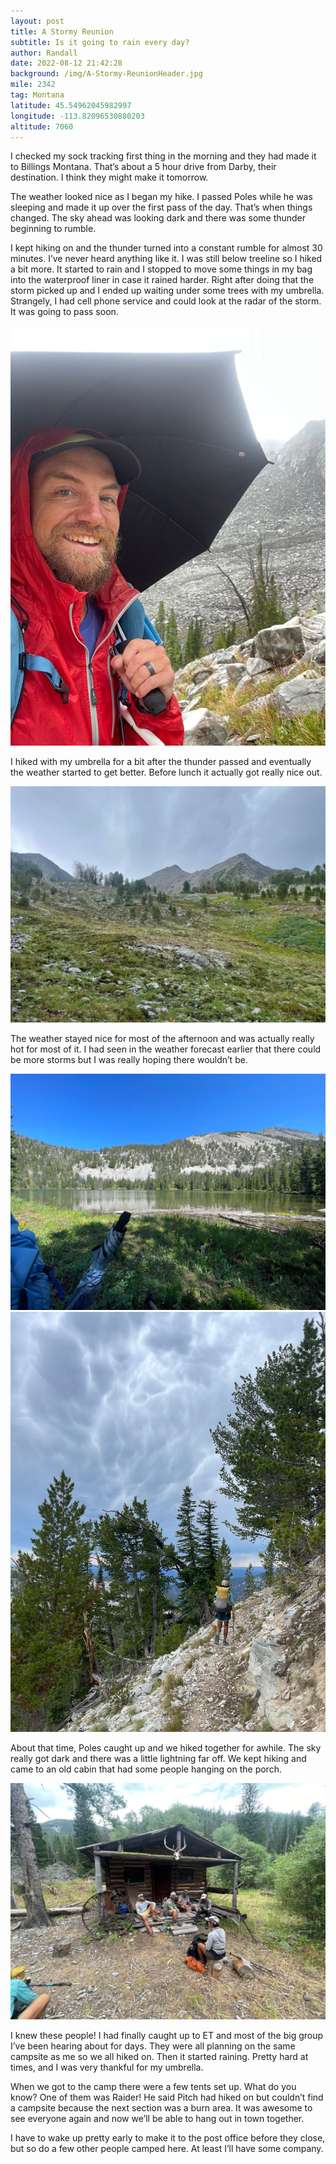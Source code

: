 ```yaml
---
layout: post
title: A Stormy Reunion
subtitle: Is it going to rain every day?
author: Randall
date: 2022-08-12 21:42:28
background: /img/A-Stormy-ReunionHeader.jpg
mile: 2342
tag: Montana
latitude: 45.54962045982997
longitude: -113.82096530880203
altitude: 7060
---
```

I checked my sock tracking first thing in the morning and they had made it to Billings Montana. That’s about a 5 hour drive from Darby, their destination. I think they might make it tomorrow.

The weather looked nice as I began my hike. I passed Poles while he was sleeping and made it up over the first pass of the day. That’s when things changed. The sky ahead was looking dark and there was some thunder beginning to rumble.

I kept hiking on and the thunder turned into a constant rumble for almost 30 minutes. I’ve never heard anything like it. I was still below treeline so I hiked a bit more. It started to rain and I stopped to move some things in my bag into the waterproof liner in case it rained harder. Right after doing that the storm picked up and I ended up waiting under some trees with my umbrella. Strangely, I had cell phone service and could look at the radar of the storm. It was going to pass soon.

<img src="/img/A Stormy Reunion0.jpg" class="img-fluid">

I hiked with my umbrella for a bit after the thunder passed and eventually the weather started to get better. Before lunch it actually got really nice out.

<img src="/img/A Stormy Reunion1.jpg" class="img-fluid">

The weather stayed nice for most of the afternoon and was actually really hot for most of it. I had seen in the weather forecast earlier that there could be more storms but I was really hoping there wouldn’t be.

<img src="/img/A Stormy Reunion2.jpg" class="img-fluid">

<img src="/img/A Stormy Reunion3.jpg" class="img-fluid">

About that time, Poles caught up and we hiked together for awhile. The sky really got dark and there was a little lightning far off. We kept hiking and came to an old cabin that had some people hanging on the porch.

<img src="/img/A Stormy Reunion4.jpg" class="img-fluid">

I knew these people! I had finally caught up to ET and most of the big group I’ve been hearing about for days. They were all planning on the same campsite as me so we all hiked on. Then it started raining. Pretty hard at times, and I was very thankful for my umbrella.

When we got to the camp there were a few tents set up. What do you know? One of them was Raider! He said Pitch had hiked on but couldn’t find a campsite because the next section was a burn area. It was awesome to see everyone again and now we’ll be able to hang out in town together.

I have to wake up pretty early to make it to the post office before they close, but so do a few other people camped here. At least I’ll have some company.
